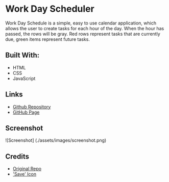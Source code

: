 # Work Day Scheduler
Work Day Schedule is a simple, easy to use calendar application, which allows the user to create tasks for each hour of the day. When the hour has passed, the rows will be gray. Red rows represent tasks that are currently due, green items represent future tasks.

## Built With:
- HTML
- CSS
- JavaScript

## Links
- [Github Repository](https://github.com/hlnicks/work-day-scheduler)
- [GitHub Page]()

## Screenshot
![Screenshot] (./assets/images/screenshot.png)

## Credits
- [Original Repo](https://github.com/coding-boot-camp/super-disco)
- ['Save' Icon](https://fontawesome.com/v5/icons/save?s=solid)
